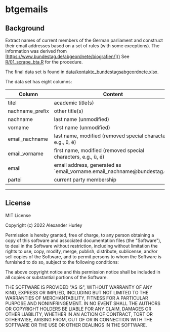 # btgemails

## Background

Extract names of current members of the German parliament and construct their email addresses based on a set of rules (with some exceptions). The information was derived from [https://www.bundestag.de/abgeordnete/biografien/]() See [R/01_scrape_bta.R](R/01_scrape_bta.R) for the procedure.

The final data set is found in [data/kontakte_bundestagsabgeordnete.xlsx](data/kontakte_bundestagsabgeordnete.xlsx).

The data set has eight columns:

| Column          | Content                                                                    |
|----------------|-------------------------------------------------------|
| titel           | academic title(s)                                                          |
| nachname_prefix | other title(s)                                                             |
| nachname        | last name (unmodified)                                                     |
| vorname         | first name (unmodified)                                                    |
| email_nachname  | last name, modified (removed special characters, e.g., ü, é)               |
| email_vorname   | first name, modified (removed special characters, e.g., ü, é)              |
| email           | email address, generated as \`email_vorname.email_nachname\@bundestag.de\` |
| partei          | current party membership                                                   |

------------------------------------------------------------------------

## License

MIT License

Copyright (c) 2022 Alexander Hurley

Permission is hereby granted, free of charge, to any person obtaining a copy of this software and associated documentation files (the "Software"), to deal in the Software without restriction, including without limitation the rights to use, copy, modify, merge, publish, distribute, sublicense, and/or sell copies of the Software, and to permit persons to whom the Software is furnished to do so, subject to the following conditions:

The above copyright notice and this permission notice shall be included in all copies or substantial portions of the Software.

THE SOFTWARE IS PROVIDED "AS IS", WITHOUT WARRANTY OF ANY KIND, EXPRESS OR IMPLIED, INCLUDING BUT NOT LIMITED TO THE WARRANTIES OF MERCHANTABILITY, FITNESS FOR A PARTICULAR PURPOSE AND NONINFRINGEMENT. IN NO EVENT SHALL THE AUTHORS OR COPYRIGHT HOLDERS BE LIABLE FOR ANY CLAIM, DAMAGES OR OTHER LIABILITY, WHETHER IN AN ACTION OF CONTRACT, TORT OR OTHERWISE, ARISING FROM, OUT OF OR IN CONNECTION WITH THE SOFTWARE OR THE USE OR OTHER DEALINGS IN THE SOFTWARE.
